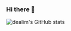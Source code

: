 ### Hi there 👋




![dealim's GitHub stats](https://github-readme-stats.vercel.app/api?username=dealim&show_icons=true&theme=radical)

